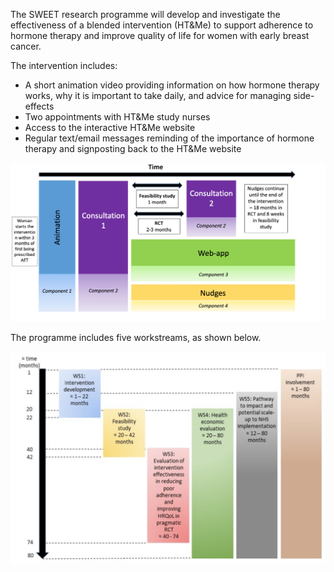 The SWEET research programme will develop and investigate the effectiveness of a blended intervention (HT&Me) to support adherence to hormone therapy and improve quality of life for women with early breast cancer.

The intervention includes:

- A short animation video providing information on how hormone therapy works, why it is important to take daily, and advice for managing side-effects
- Two appointments with HT&Me study nurses
- Access to the interactive HT&Me website
- Regular text/email messages reminding of the importance of hormone therapy and signposting back to the HT&Me website

![Diagram1](/assets/images/Programme1.png "Timeline of intervention")

The programme includes five workstreams, as shown below.

![Diagram2](/assets/images/Programme2.png "Timeline of workstreams")
